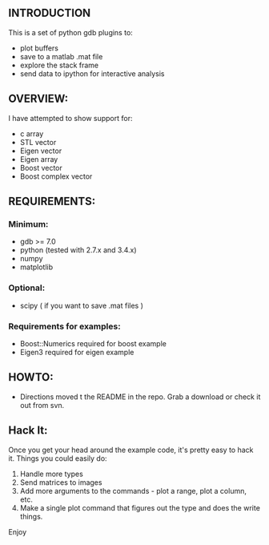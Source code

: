 ## INTRODUCTION ##

This is a set of python gdb plugins to:

  * plot buffers
  * save to a matlab .mat file
  * explore the stack frame
  * send data to ipython for interactive analysis

## OVERVIEW: ##

I have attempted to show support for:

  * c array
  * STL vector
  * Eigen vector
  * Eigen array
  * Boost vector
  * Boost complex vector

## REQUIREMENTS: ##

### Minimum: ###
  * gdb >= 7.0
  * python (tested with 2.7.x and 3.4.x)
  * numpy
  * matplotlib

### Optional: ###
  * scipy ( if you want to save .mat files )

### Requirements for examples: ###

  * Boost::Numerics required for boost example
  * Eigen3 required for eigen example

## HOWTO: ##

  * Directions moved t the README in the repo.  Grab a download or check it out from svn.

## Hack It: ##

Once you get your head around the example code, it's pretty easy to hack it.  Things you could easily do:
  1. Handle more types
  1. Send matrices to images
  1. Add more arguments to the commands - plot a range, plot a column, etc.
  1. Make a single plot command that figures out the type and does the write things.

Enjoy